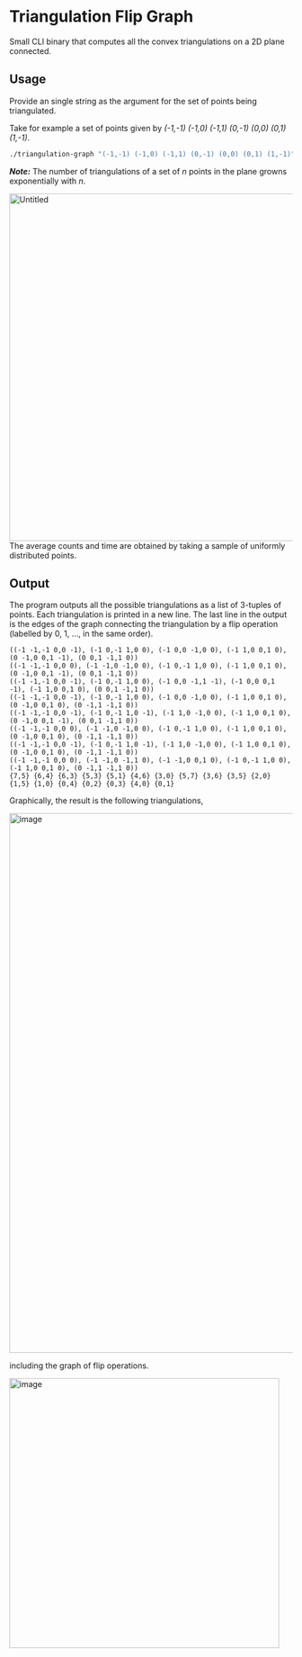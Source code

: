 # Triangulation Flip Graph

Small CLI binary that computes all the convex triangulations on a 2D plane connected.

## Usage

Provide an single string as the argument for the set of points being triangulated.

Take for example a set of points given by _(-1,-1) (-1,0) (-1,1) (0,-1) (0,0) (0,1) (1,-1)_.

```bash
./triangulation-graph "(-1,-1) (-1,0) (-1,1) (0,-1) (0,0) (0,1) (1,-1)"
```

***Note:*** The number of triangulations of a set of $n$ points in the plane growns exponentially with $n$.

<img width="618" alt="Untitled" src="https://user-images.githubusercontent.com/13206784/222421996-70b2c408-6252-4147-bb75-7a4c2e7f56d6.png">
The average counts and time are obtained by taking a sample of uniformly distributed points.

## Output

The program outputs all the possible triangulations as a list of 3-tuples of points.
Each triangulation is printed in a new line.
The last line in the output is the edges of the graph connecting the triangulation by a flip operation (labelled by 0,
1, ..., in the same order).

```
((-1 -1,-1 0,0 -1), (-1 0,-1 1,0 0), (-1 0,0 -1,0 0), (-1 1,0 0,1 0), (0 -1,0 0,1 -1), (0 0,1 -1,1 0))
((-1 -1,-1 0,0 0), (-1 -1,0 -1,0 0), (-1 0,-1 1,0 0), (-1 1,0 0,1 0), (0 -1,0 0,1 -1), (0 0,1 -1,1 0))
((-1 -1,-1 0,0 -1), (-1 0,-1 1,0 0), (-1 0,0 -1,1 -1), (-1 0,0 0,1 -1), (-1 1,0 0,1 0), (0 0,1 -1,1 0))
((-1 -1,-1 0,0 -1), (-1 0,-1 1,0 0), (-1 0,0 -1,0 0), (-1 1,0 0,1 0), (0 -1,0 0,1 0), (0 -1,1 -1,1 0))
((-1 -1,-1 0,0 -1), (-1 0,-1 1,0 -1), (-1 1,0 -1,0 0), (-1 1,0 0,1 0), (0 -1,0 0,1 -1), (0 0,1 -1,1 0))
((-1 -1,-1 0,0 0), (-1 -1,0 -1,0 0), (-1 0,-1 1,0 0), (-1 1,0 0,1 0), (0 -1,0 0,1 0), (0 -1,1 -1,1 0))
((-1 -1,-1 0,0 -1), (-1 0,-1 1,0 -1), (-1 1,0 -1,0 0), (-1 1,0 0,1 0), (0 -1,0 0,1 0), (0 -1,1 -1,1 0))
((-1 -1,-1 0,0 0), (-1 -1,0 -1,1 0), (-1 -1,0 0,1 0), (-1 0,-1 1,0 0), (-1 1,0 0,1 0), (0 -1,1 -1,1 0))
{7,5} {6,4} {6,3} {5,3} {5,1} {4,6} {3,0} {5,7} {3,6} {3,5} {2,0} {1,5} {1,0} {0,4} {0,2} {0,3} {4,0} {0,1}
```

Graphically, the result is the following triangulations,

<img width="960" alt="image" src="https://user-images.githubusercontent.com/13206784/221058089-98475a90-fab0-446f-ab20-6a7805ea728d.png">

including the graph of flip operations.

<img width="480" alt="image" src="https://user-images.githubusercontent.com/13206784/221057170-d016f272-b2c8-4eb4-a41b-b15f09094dbb.png">
